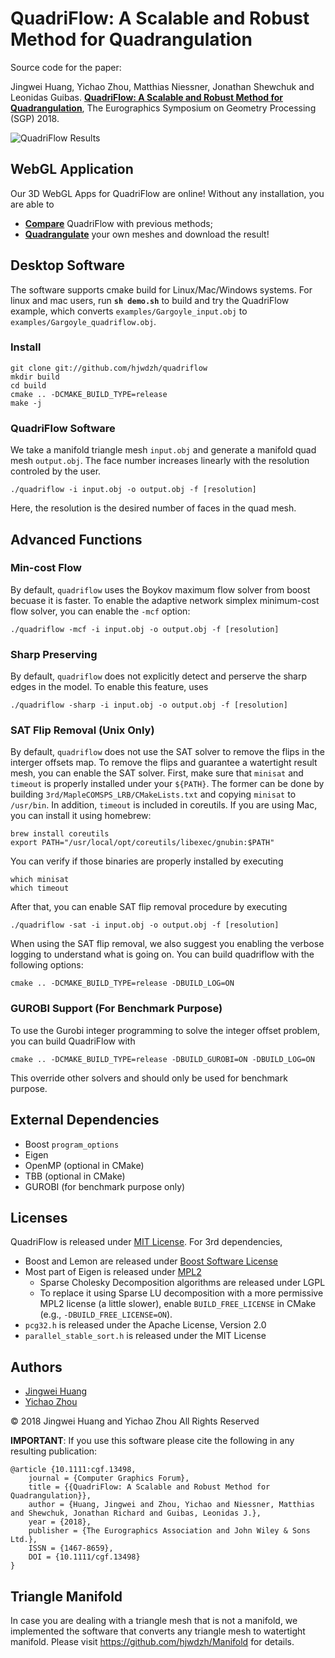 # QuadriFlow: A Scalable and Robust Method for Quadrangulation

Source code for the paper:

Jingwei Huang, Yichao Zhou, Matthias Niessner, Jonathan Shewchuk and Leonidas Guibas. [**QuadriFlow: A Scalable and Robust Method for Quadrangulation**](http://stanford.edu/~jingweih/papers/quadriflow/quadriflow.pdf), The Eurographics Symposium on Geometry Processing (SGP) 2018.

<!-- ## Processing Result -->
![QuadriFlow Results](https://github.com/hjwdzh/quadriflow/raw/master/img/result.jpg)

## WebGL Application
Our 3D WebGL Apps for QuadriFlow are online!  Without any installation, you are able to
*  [**Compare**](https://yichaozhou.com/publication/1805quadriflow/#demo) QuadriFlow with previous methods;
*  [**Quadrangulate**](https://yichaozhou.com/publication/1805quadriflow/#tool) your own meshes and
    download the result!

## Desktop Software
The software supports cmake build for Linux/Mac/Windows systems. For linux and mac users, run **`sh demo.sh`** to build and try the QuadriFlow example, which converts `examples/Gargoyle_input.obj` to `examples/Gargoyle_quadriflow.obj`.

### Install

```
git clone git://github.com/hjwdzh/quadriflow
mkdir build
cd build
cmake .. -DCMAKE_BUILD_TYPE=release
make -j
```

### QuadriFlow Software

We take a manifold triangle mesh `input.obj` and generate a manifold quad mesh `output.obj`. The face number increases linearly with the resolution controled by the user.

```
./quadriflow -i input.obj -o output.obj -f [resolution]
```

Here, the resolution is the desired number of faces in the quad mesh.

## Advanced Functions

### Min-cost Flow
By default, `quadriflow` uses the Boykov maximum flow solver from boost becuase it is faster.  To
enable the adaptive network simplex minimum-cost flow solver, you can enable the `-mcf` option:

```
./quadriflow -mcf -i input.obj -o output.obj -f [resolution]
```

### Sharp Preserving
By default, `quadriflow` does not explicitly detect and perserve the sharp edges in the model. To
enable this feature, uses

```
./quadriflow -sharp -i input.obj -o output.obj -f [resolution]
```

### SAT Flip Removal (Unix Only)
By default, `quadriflow` does not use the SAT solver to remove the flips in the interger offsets
map.  To remove the flips and guarantee a watertight result mesh, you can enable the SAT solver.
First, make sure that `minisat` and `timeout` is properly installed under your `${PATH}`.  The
former can be done by building `3rd/MapleCOMSPS_LRB/CMakeLists.txt` and copying `minisat` to `/usr/bin`.
In addition, `timeout` is included in coreutils. If you are using Mac, you can install it using
homebrew:
```
brew install coreutils
export PATH="/usr/local/opt/coreutils/libexec/gnubin:$PATH"
```

You can verify if those binaries are properly installed by executing
```
which minisat
which timeout
```

After that, you can enable SAT flip removal procedure by executing
```
./quadriflow -sat -i input.obj -o output.obj -f [resolution]
```

When using the SAT flip removal, we also suggest you enabling the verbose logging to understand
what is going on. You can build quadriflow with the following options:
```
cmake .. -DCMAKE_BUILD_TYPE=release -DBUILD_LOG=ON
```

### GUROBI Support (For Benchmark Purpose)

To use the Gurobi integer programming to solve the integer offset problem, you can build QuadriFlow with
```
cmake .. -DCMAKE_BUILD_TYPE=release -DBUILD_GUROBI=ON -DBUILD_LOG=ON
```
This override other solvers and should only be used for benchmark purpose.

## External Dependencies
* Boost `program_options`
* Eigen
* OpenMP (optional in CMake)
* TBB (optional in CMake)
* GUROBI (for benchmark purpose only)

## Licenses

QuadriFlow is released under [MIT License](LICENSE.txt).
For 3rd dependencies,
* Boost and Lemon are released under [Boost Software License](https://lemon.cs.elte.hu/trac/lemon/wiki/License)
* Most part of Eigen is released under [MPL2](https://www.mozilla.org/en-US/MPL/2.0/FAQ/)
    * Sparse Cholesky Decomposition algorithms are released under LGPL
    * To replace it using Sparse LU decomposition with a more permissive MPL2 license (a little slower), enable `BUILD_FREE_LICENSE` in CMake (e.g., `-DBUILD_FREE_LICENSE=ON`).
* `pcg32.h` is released under the Apache License, Version 2.0
* `parallel_stable_sort.h` is released under the MIT License

## Authors
- [Jingwei Huang](mailto:jingweih@stanford.edu)
- [Yichao Zhou](mailto:zyc@berkeley.edu)

&copy; 2018 Jingwei Huang and Yichao Zhou All Rights Reserved

**IMPORTANT**: If you use this software please cite the following in any resulting publication:
```
@article {10.1111:cgf.13498,
    journal = {Computer Graphics Forum},
    title = {{QuadriFlow: A Scalable and Robust Method for Quadrangulation}},
    author = {Huang, Jingwei and Zhou, Yichao and Niessner, Matthias and Shewchuk, Jonathan Richard and Guibas, Leonidas J.},
    year = {2018},
    publisher = {The Eurographics Association and John Wiley & Sons Ltd.},
    ISSN = {1467-8659},
    DOI = {10.1111/cgf.13498}
}
```

## Triangle Manifold

In case you are dealing with a triangle mesh that is not a manifold, we implemented the software that converts any triangle mesh to watertight manifold. Please visit https://github.com/hjwdzh/Manifold for details.
